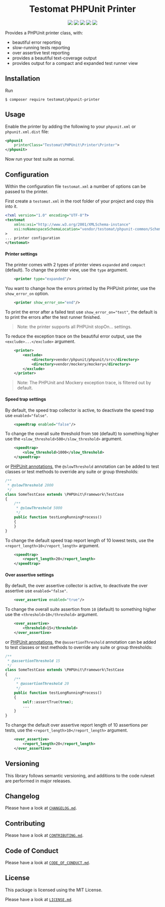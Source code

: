 <h1 align="center">Testomat PHPUnit Printer</h1>
<p align="center">
    <a href="https://github.com/testomat/phpunit-printer/releases"><img src="https://img.shields.io/packagist/v/testomat/phpunit-printer.svg?style=flat-square"></a>
    <a href="https://php.net/"><img src="https://img.shields.io/badge/php-%5E7.3.0-8892BF.svg?style=flat-square"></a>
    <a href="https://codecov.io/gh/testomat/phpunit"><img src="https://img.shields.io/codecov/c/github/testomat/phpunit/master.svg?style=flat-square"></a>
    <a href="#"><img src="https://img.shields.io/badge/style-level%20max-brightgreen.svg?style=flat-square&label=phpstan"></a>
    <a href="http://opensource.org/licenses/MIT"><img src="https://img.shields.io/badge/license-MIT-brightgreen.svg?style=flat-square"></a>
</p>

Provides a PHPUnit printer class, with:
- beautiful error reporting
- slow-running tests reporting
- over assertive test reporting
- provides a beautiful text-coverage output
- provides output for a compact and expanded test runner view

## Installation

Run

```
$ composer require testomat/phpunit-printer
```

## Usage

Enable the printer by adding the following to your `phpunit.xml` or `phpunit.xml.dist` file:

```xml
<phpunit
    printerClass="Testomat\PHPUnit\Printer\Printer">
</phpunit>
```

Now run your test suite as normal.

## Configuration

Within the configuration file `testomat.xml` a number of options can be passed to the printer.

First create a `testomat.xml` in the root folder of your project and copy this into it.

```xml
<?xml version="1.0" encoding="UTF-8"?>
<testomat
    xmlns:xsi="http://www.w3.org/2001/XMLSchema-instance"
    xsi:noNamespaceSchemaLocation="vendor/testomat/phpunit-common/Schema/testomat.xsd"
>
... printer configuration
</testomat>
```

#### Printer settings

The printer comes with 2 types of printer views `expanded` and `compact` (default).
To change the printer view, use the `type` argument.

```xml
    <printer type="expanded"/>
```

You want to change how the errors printed by the PHPUnit printer, use the `show_error_on` option.

```xml
    <printer show_error_on="end"/>
```

To print the error after a failed test use `show_error_on="test"`, the default is to print the errors after the test runner finished.

> Note: the printer supports all PHPUnit stopOn... settings.

To reduce the exception trace on the beautiful error output, use the ` <exclude>...</exclude>` argument.

```xml
    <printer>
        <exclude>
            <directory>vendor/phpunit/phpunit/src</directory>
            <directory>vendor/mockery/mockery</directory>
        </exclude>
    </printer>
```

> Note: The PHPUnit and Mockery exception trace, is filtered out by default.

#### Speed trap settings

By default, the speed trap collector is active, to deactivate the speed trap use `enabled="false"`.

```xml
    <speedtrap enabled="false"/>
```

To change the overall suite threshold from `500` (default) to something higher use the `<slow_threshold>500</slow_threshold>` argument.

```xml
    <speedtrap>
        <slow_threshold>1000</slow_threshold>
    </speedtrap>
```

or [PHPUnit annotations](https://phpunit.readthedocs.io/en/9.1/annotations.html), the `@slowThreshold` annotation can be added to test classes or test methods to override any suite or group thresholds:

```php
/**
 * @slowThreshold 2000
 */
class SomeTestCase extends \PHPUnit\Framework\TestCase
{
    /**
     * @slowThreshold 5000
     */
    public function testLongRunningProcess()
    {
    }
}
```

To change the default speed trap report length of 10 lowest tests, use the `<report_length>10</report_length>` argument.

```xml
    <speedtrap>
        <report_length>20</report_length>
    </speedtrap>
```

#### Over assertive settings

By default, the over assertive collector is active, to deactivate the over assertive use `enabled="false"`.

```xml
    <over_assertive enabled="true"/>
```

To change the overall suite assertion from `10` (default) to something higher use the `<threshold>10</threshold>` argument.

```xml
    <over_assertive>
        <threshold>15</threshold>
    </over_assertive>
```

or [PHPUnit annotations](https://phpunit.readthedocs.io/en/9.1/annotations.html), the `@assertionThreshold` annotation can be added to test classes or test methods to override any suite or group thresholds:

```php
/**
 * @assertionThreshold 15
 */
class SomeTestCase extends \PHPUnit\Framework\TestCase
{
    /**
     * @assertionThreshold 20
     */
    public function testLongRunningProcess()
    {
        self::assertTrue(true);
        ...
    }
}
```

To change the default over assertive report length of 10 assertions per tests, use the `<report_length>10</report_length>` argument.

```xml
    <over_assertive>
        <report_length>20</report_length>
    </over_assertive>
```

## Versioning

This library follows semantic versioning, and additions to the code ruleset are performed in major releases.

## Changelog

Please have a look at [`CHANGELOG.md`](../../CHANGELOG.md).

## Contributing

Please have a look at [`CONTRIBUTING.md`](../../.github/CONTRIBUTING.md).

## Code of Conduct

Please have a look at [`CODE_OF_CONDUCT.md`](../../.github/CODE_OF_CONDUCT.md).

## License

This package is licensed using the MIT License.

Please have a look at [`LICENSE.md`](../../LICENSE.md).
